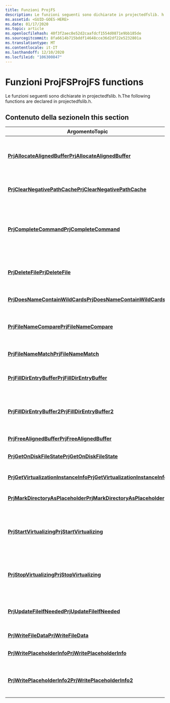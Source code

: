 ```yaml
---
title: Funzioni ProjFS
description: Le funzioni seguenti sono dichiarate in projectedfslib. h.
ms.assetid: <GUID-GOES-HERE>
ms.date: 01/17/2020
ms.topic: article
ms.openlocfilehash: 40f3f2aec8e52d2caafdcf1554d0871e9bb185de
ms.sourcegitcommit: 8fa6614b715bddf14648cce36d2df22e5232801a
ms.translationtype: MT
ms.contentlocale: it-IT
ms.lasthandoff: 12/10/2020
ms.locfileid: "106300847"
---
```

# <a name="projfs-functions"></a><span data-ttu-id="ec7ba-103">Funzioni ProjFS</span><span class="sxs-lookup"><span data-stu-id="ec7ba-103">ProjFS functions</span></span>

<span data-ttu-id="ec7ba-104">Le funzioni seguenti sono dichiarate in projectedfslib. h.</span><span class="sxs-lookup"><span data-stu-id="ec7ba-104">The following functions are declared in projectedfslib.h.</span></span>

## <a name="in-this-section"></a><span data-ttu-id="ec7ba-105">Contenuto della sezione</span><span class="sxs-lookup"><span data-stu-id="ec7ba-105">In this section</span></span>

| <span data-ttu-id="ec7ba-106">Argomento</span><span class="sxs-lookup"><span data-stu-id="ec7ba-106">Topic</span></span> | <span data-ttu-id="ec7ba-107">Descrizione</span><span class="sxs-lookup"><span data-stu-id="ec7ba-107">Description</span></span> |
|-|-|
| [<span data-ttu-id="ec7ba-108">**PrjAllocateAlignedBuffer**</span><span class="sxs-lookup"><span data-stu-id="ec7ba-108">**PrjAllocateAlignedBuffer**</span></span>](/windows/win32/api/projectedfslib/nf-projectedfslib-prjallocatealignedbuffer) | <span data-ttu-id="ec7ba-109">Alloca un buffer che soddisfa i requisiti di allineamento della memoria del dispositivo di archiviazione dell'istanza di virtualizzazione.</span><span class="sxs-lookup"><span data-stu-id="ec7ba-109">Allocates a buffer that meets the memory alignment requirements of the virtualization instance's storage device.</span></span> |
| [<span data-ttu-id="ec7ba-110">**PrjClearNegativePathCache**</span><span class="sxs-lookup"><span data-stu-id="ec7ba-110">**PrjClearNegativePathCache**</span></span>](/windows/win32/api/projectedfslib/nf-projectedfslib-prjclearnegativepathcache) | <span data-ttu-id="ec7ba-111">Elimina la cache dei percorsi negativi dell'istanza di virtualizzazione, se è attiva.</span><span class="sxs-lookup"><span data-stu-id="ec7ba-111">Purges the virtualization instance's negative path cache, if it is active.</span></span> |
| [<span data-ttu-id="ec7ba-112">**PrjCompleteCommand**</span><span class="sxs-lookup"><span data-stu-id="ec7ba-112">**PrjCompleteCommand**</span></span>](/windows/win32/api/projectedfslib/nf-projectedfslib-prjcompletecommand) | <span data-ttu-id="ec7ba-113">Indica che il provider ha completato l'elaborazione di un callback dal quale era stato restituito in precedenza HRESULT_FROM_WIN32 (ERROR_IO_PENDING).</span><span class="sxs-lookup"><span data-stu-id="ec7ba-113">Indicates that the provider has completed processing a callback from which it had previously returned HRESULT_FROM_WIN32(ERROR_IO_PENDING).</span></span> |
| [<span data-ttu-id="ec7ba-114">**PrjDeleteFile**</span><span class="sxs-lookup"><span data-stu-id="ec7ba-114">**PrjDeleteFile**</span></span>](/windows/win32/api/projectedfslib/nf-projectedfslib-prjdeletefile) | <span data-ttu-id="ec7ba-115">Consente a un provider di eliminare un elemento memorizzato nella cache nella file system locale.</span><span class="sxs-lookup"><span data-stu-id="ec7ba-115">Enables a provider to delete an item that has been cached on the local file system.</span></span> |
| [<span data-ttu-id="ec7ba-116">**PrjDoesNameContainWildCards**</span><span class="sxs-lookup"><span data-stu-id="ec7ba-116">**PrjDoesNameContainWildCards**</span></span>](/windows/win32/api/projectedfslib/nf-projectedfslib-prjdoesnamecontainwildcards) | <span data-ttu-id="ec7ba-117">Determina se un nome contiene caratteri jolly.</span><span class="sxs-lookup"><span data-stu-id="ec7ba-117">Determines whether a name contains wildcard characters.</span></span> |
| [<span data-ttu-id="ec7ba-118">**PrjFileNameCompare**</span><span class="sxs-lookup"><span data-stu-id="ec7ba-118">**PrjFileNameCompare**</span></span>](/windows/win32/api/projectedfslib/nf-projectedfslib-prjfilenamecompare) | <span data-ttu-id="ec7ba-119">Confronta due nomi di file e restituisce un valore che indica l'ordine delle regole di confronto relativo.</span><span class="sxs-lookup"><span data-stu-id="ec7ba-119">Compares two file names and returns a value that indicates their relative collation order.</span></span> |
| [<span data-ttu-id="ec7ba-120">**PrjFileNameMatch**</span><span class="sxs-lookup"><span data-stu-id="ec7ba-120">**PrjFileNameMatch**</span></span>](/windows/win32/api/projectedfslib/nf-projectedfslib-prjfilenamematch) | <span data-ttu-id="ec7ba-121">Determina se un nome di file corrisponde a un criterio di ricerca.</span><span class="sxs-lookup"><span data-stu-id="ec7ba-121">Determines whether a file name matches a search pattern.</span></span> |
| [<span data-ttu-id="ec7ba-122">**PrjFillDirEntryBuffer**</span><span class="sxs-lookup"><span data-stu-id="ec7ba-122">**PrjFillDirEntryBuffer**</span></span>](/windows/win32/api/projectedfslib/nf-projectedfslib-prjfilldirentrybuffer) | <span data-ttu-id="ec7ba-123">Fornisce informazioni per un file o una directory a un'enumerazione.</span><span class="sxs-lookup"><span data-stu-id="ec7ba-123">Provides information for one file or directory to an enumeration.</span></span> |
| [<span data-ttu-id="ec7ba-124">**PrjFillDirEntryBuffer2**</span><span class="sxs-lookup"><span data-stu-id="ec7ba-124">**PrjFillDirEntryBuffer2**</span></span>](/windows/win32/api/projectedfslib/nf-projectedfslib-prjfilldirentrybuffer2) | <span data-ttu-id="ec7ba-125">Fornisce informazioni per un file o una directory a un'enumerazione e consente al chiamante di specificare le informazioni estese.</span><span class="sxs-lookup"><span data-stu-id="ec7ba-125">Provides information for one file or directory to an enumeration and allows the caller to specify extended information.</span></span> |
| [<span data-ttu-id="ec7ba-126">**PrjFreeAlignedBuffer**</span><span class="sxs-lookup"><span data-stu-id="ec7ba-126">**PrjFreeAlignedBuffer**</span></span>](/windows/win32/api/projectedfslib/nf-projectedfslib-prjfreealignedbuffer) | <span data-ttu-id="ec7ba-127">Libera un buffer allocato.</span><span class="sxs-lookup"><span data-stu-id="ec7ba-127">Frees an allocated buffer.</span></span> |
| [<span data-ttu-id="ec7ba-128">**PrjGetOnDiskFileState**</span><span class="sxs-lookup"><span data-stu-id="ec7ba-128">**PrjGetOnDiskFileState**</span></span>](/windows/win32/api/projectedfslib/nf-projectedfslib-prjgetondiskfilestate) | <span data-ttu-id="ec7ba-129">Ottiene lo stato del file su disco per un file o una directory.</span><span class="sxs-lookup"><span data-stu-id="ec7ba-129">Gets the on-disk file state for a file or directory.</span></span> |
| [<span data-ttu-id="ec7ba-130">**PrjGetVirtualizationInstanceInfo**</span><span class="sxs-lookup"><span data-stu-id="ec7ba-130">**PrjGetVirtualizationInstanceInfo**</span></span>](/windows/win32/api/projectedfslib/nf-projectedfslib-prjgetvirtualizationinstanceinfo) | <span data-ttu-id="ec7ba-131">Recupera le informazioni sull'istanza di virtualizzazione.</span><span class="sxs-lookup"><span data-stu-id="ec7ba-131">Retrieves information about the virtualization instance.</span></span> |
| [<span data-ttu-id="ec7ba-132">**PrjMarkDirectoryAsPlaceholder**</span><span class="sxs-lookup"><span data-stu-id="ec7ba-132">**PrjMarkDirectoryAsPlaceholder**</span></span>](/windows/win32/api/projectedfslib/nf-projectedfslib-prjmarkdirectoryasplaceholder) | <span data-ttu-id="ec7ba-133">Converte una directory esistente in un segnaposto di directory.</span><span class="sxs-lookup"><span data-stu-id="ec7ba-133">Converts an existing directory to a directory placeholder.</span></span> |
| [<span data-ttu-id="ec7ba-134">**PrjStartVirtualizing**</span><span class="sxs-lookup"><span data-stu-id="ec7ba-134">**PrjStartVirtualizing**</span></span>](/windows/win32/api/projectedfslib/nf-projectedfslib-prjstartvirtualizing) | <span data-ttu-id="ec7ba-135">Configura un'istanza di virtualizzazione ProjFS e la avvia, rendendola disponibile per l'I/O del servizio e richiama i callback sul provider.</span><span class="sxs-lookup"><span data-stu-id="ec7ba-135">Configures a ProjFS virtualization instance and starts it, making it available to service I/O and invoke callbacks on the provider.</span></span> |
| [<span data-ttu-id="ec7ba-136">**PrjStopVirtualizing**</span><span class="sxs-lookup"><span data-stu-id="ec7ba-136">**PrjStopVirtualizing**</span></span>](/windows/win32/api/projectedfslib/nf-projectedfslib-prjstopvirtualizing) | <span data-ttu-id="ec7ba-137">Arresta un'istanza di virtualizzazione ProjFS in esecuzione, rendendola non disponibile per l'I/O del servizio o implicare callback sul provider.</span><span class="sxs-lookup"><span data-stu-id="ec7ba-137">Stops a running ProjFS virtualization instance, making it unavailable to service I/O or involve callbacks on the provider.</span></span> |
| [<span data-ttu-id="ec7ba-138">**PrjUpdateFileIfNeeded**</span><span class="sxs-lookup"><span data-stu-id="ec7ba-138">**PrjUpdateFileIfNeeded**</span></span>](/windows/win32/api/projectedfslib/nf-projectedfslib-prjupdatefileifneeded) | <span data-ttu-id="ec7ba-139">Consente a un provider di aggiornare un elemento memorizzato nella cache del file system locale.</span><span class="sxs-lookup"><span data-stu-id="ec7ba-139">Enables a provider to update an item that has been cached on the local file system.</span></span> |
| [<span data-ttu-id="ec7ba-140">**PrjWriteFileData**</span><span class="sxs-lookup"><span data-stu-id="ec7ba-140">**PrjWriteFileData**</span></span>](/windows/win32/api/projectedfslib/nf-projectedfslib-prjwritefiledata) | <span data-ttu-id="ec7ba-141">Invia il contenuto del file a ProjFS.</span><span class="sxs-lookup"><span data-stu-id="ec7ba-141">Sends file contents to ProjFS.</span></span> |
| [<span data-ttu-id="ec7ba-142">**PrjWritePlaceholderInfo**</span><span class="sxs-lookup"><span data-stu-id="ec7ba-142">**PrjWritePlaceholderInfo**</span></span>](/windows/win32/api/projectedfslib/nf-projectedfslib-prjwriteplaceholderinfo) | <span data-ttu-id="ec7ba-143">Invia i metadati di file o directory a ProjFS.</span><span class="sxs-lookup"><span data-stu-id="ec7ba-143">Sends file or directory metadata to ProjFS.</span></span> |
| [<span data-ttu-id="ec7ba-144">**PrjWritePlaceholderInfo2**</span><span class="sxs-lookup"><span data-stu-id="ec7ba-144">**PrjWritePlaceholderInfo2**</span></span>](/windows/win32/api/projectedfslib/nf-projectedfslib-prjwriteplaceholderinfo2) | <span data-ttu-id="ec7ba-145">Invia i metadati di file o directory a ProjFS e consente al chiamante di specificare le informazioni estese.</span><span class="sxs-lookup"><span data-stu-id="ec7ba-145">Sends file or directory metadata to ProjFS and allows the caller to specify extended information.</span></span> |
